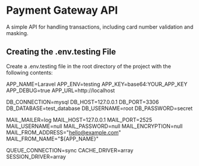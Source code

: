 # Payment Gateway API

A simple API for handling transactions, including card number validation and masking.

## Creating the .env.testing File

Create a .env.testing file in the root directory of the project with the following contents:

APP_NAME=Laravel
APP_ENV=testing
APP_KEY=base64:YOUR_APP_KEY
APP_DEBUG=true
APP_URL=http://localhost

DB_CONNECTION=mysql
DB_HOST=127.0.0.1
DB_PORT=3306
DB_DATABASE=test_database
DB_USERNAME=root
DB_PASSWORD=secret

MAIL_MAILER=log
MAIL_HOST=127.0.0.1
MAIL_PORT=2525
MAIL_USERNAME=null
MAIL_PASSWORD=null
MAIL_ENCRYPTION=null
MAIL_FROM_ADDRESS="hello@example.com"
MAIL_FROM_NAME="${APP_NAME}"

QUEUE_CONNECTION=sync
CACHE_DRIVER=array
SESSION_DRIVER=array
